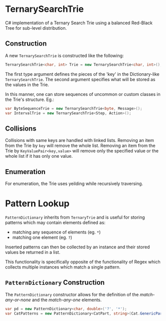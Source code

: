 # TernarySearchTrie
C# implementation of a Ternary Search Trie using a balanced Red-Black Tree for sub-level distribution.

## Construction
A new `TernarySearchTrie` is constructed like the following:

```C#
TernarySearchTrie<char, int> Trie = new TernarySearchTrie<char, int>();
```

The first type argument defines the pieces of the 'key' in the Dictionary-like `TernarySearchTrie`. The second argument specifies what will be stored as the values in the Trie.

In this manner, one can store sequences of uncommon or custom classes in the Trie's structure. Eg.:
```C#
var ByteSequenceTrie = new TernarySearchTrie<byte, Message>();
var IntervalTrie = new TernarySearchTrie<Step, Action>();
```

## Collisions
Collisions with same keys are handled with linked lists. 
Removing an item from the Trie by `key` will remove the whole list.
Removing an item from the Trie by `KeyValuePair<key,value>` will remove only the specified value or the whole list if it has only one value.

## Enumeration
For enumeration, the Trie uses yeilding while recursively traversing.

# Pattern Lookup
`PatternDictionary` inherits from `TernaryTrie` and is useful for storing patterns which may contain elements defined as:
 * matching any sequence of elements (eg. `*`)
 * matching one element (eg. `?`)
 
Inserted patterns can then be collected by an instance and their stored values be returned in a list.

This functionality is specifically opposite of the functionality of Regex which collects multiple instances which match a single pattern.
 
## `PatternDictionary` Construction
The `PatternDictionary` constructor allows for the definition of the _match-any-or-none_ and the _match-any-one_ elements.

```C#
var pd = new PatternDictionary<char, double>('?', '*');
var CatPatterns = new PatternDictionary<CatPart, string>(Cat.GenericPart, Cat.GenericPartSequence);
```
